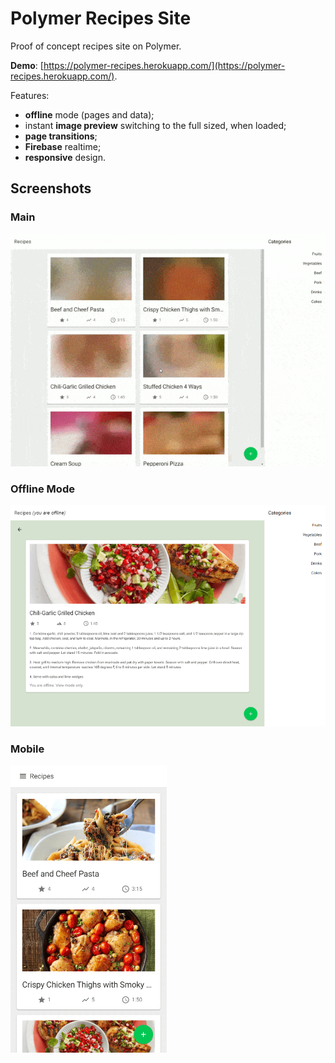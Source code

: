 # Polymer Recipes Site

Proof of concept recipes site on Polymer.

**Demo**: [https://polymer-recipes.herokuapp.com/](https://polymer-recipes.herokuapp.com/).

Features:

* **offline** mode (pages and data);
* instant **image preview** switching to the full sized, when loaded;
* **page transitions**;
* **Firebase** realtime;
* **responsive** design.

## Screenshots
### Main
<img src="https://raw.githubusercontent.com/artemik/polymer-recipes/master/docs/main.gif">

### Offline Mode
<img src="https://raw.githubusercontent.com/artemik/polymer-recipes/master/docs/offline.png" width=640>

### Mobile
<img src="https://raw.githubusercontent.com/artemik/polymer-recipes/master/docs/mobile.png" width=250>
